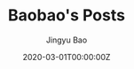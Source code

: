 ---
date: "2020-03-01T00:00:00Z"
title: "Baobao's Posts"
author: Jingyu Bao
type: widget_page
aliases: [baobao]
---